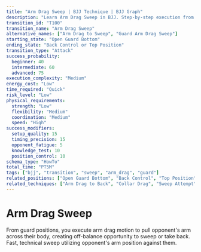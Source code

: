 ```yaml
---
title: "Arm Drag Sweep | BJJ Technique | BJJ Graph"
description: "Learn Arm Drag Sweep in BJJ. Step-by-step execution from various guards to back take or sweep. Success: Beginner 40%, Intermediate 60%, Advanced 75%."
transition_id: "T100"
transition_name: "Arm Drag Sweep"
alternative_names: ["Arm Drag to Sweep", "Guard Arm Drag Sweep"]
starting_state: "Open Guard Bottom"
ending_state: "Back Control or Top Position"
transition_type: "Attack"
success_probability:
  beginner: 40
  intermediate: 60
  advanced: 75
execution_complexity: "Medium"
energy_cost: "Low"
time_required: "Quick"
risk_level: "Low"
physical_requirements:
  strength: "Low"
  flexibility: "Medium"
  coordination: "Medium"
  speed: "High"
success_modifiers:
  setup_quality: 15
  timing_precision: 15
  opponent_fatigue: 5
  knowledge_test: 10
  position_control: 10
schema_type: "HowTo"
total_time: "PT5M"
tags: ["bjj", "transition", "sweep", "arm_drag", "guard"]
related_positions: ["Open Guard Bottom", "Back Control", "Top Position"]
related_techniques: ["Arm Drag to Back", "Collar Drag", "Sweep Attempt"]
---
```


# Arm Drag Sweep

From guard positions, you execute arm drag motion to pull opponent's arm across their body, creating off-balance opportunity to sweep or take back. Fast, technical sweep utilizing opponent's arm position against them.
